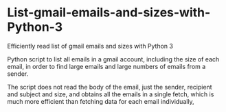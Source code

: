 # List-gmail-emails-and-sizes-with-Python-3
Efficiently read list of gmail emails and sizes with Python 3

Python script to list all emails in a gmail account, including the size of each email, 
in order to find large emails and large numbers of  emails from a sender.

The script does not read the body of the email, just the sender, recipient and subject and size, 
and obtains all the emails in a single fetch, which is much more efficient than fetching data for each email individually,
